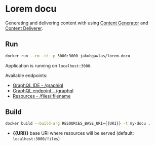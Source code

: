 # Lorem docu

Generating and delivering content with using [Content Generator](https://github.com/jakub-gawlas/content-generator) and [Content Deliverer](https://github.com/jakub-gawlas/content-deliverer).

## Run

```bash
docker run --rm -it -p 3000:3000 jakubgawlas/lorem-docu
```
Application is running on `localhost:3000`.

Available endpoints:
- [GraphQL IDE - /graphiql](http://localhost:3000/graphiql)
- [GraphQL endpoint - /graphql](http://localhost:3000/graphql)
- [Resources - /files/:filename](http://localhost:3000/files/solo.jpg)

## Build

```bash
docker build --build-arg RESOURCES_BASE_URI={{URI}} -t my-docu .
```

- **{{URI}}** base URI where resources will be served (default: `localhost:3000/files`)
